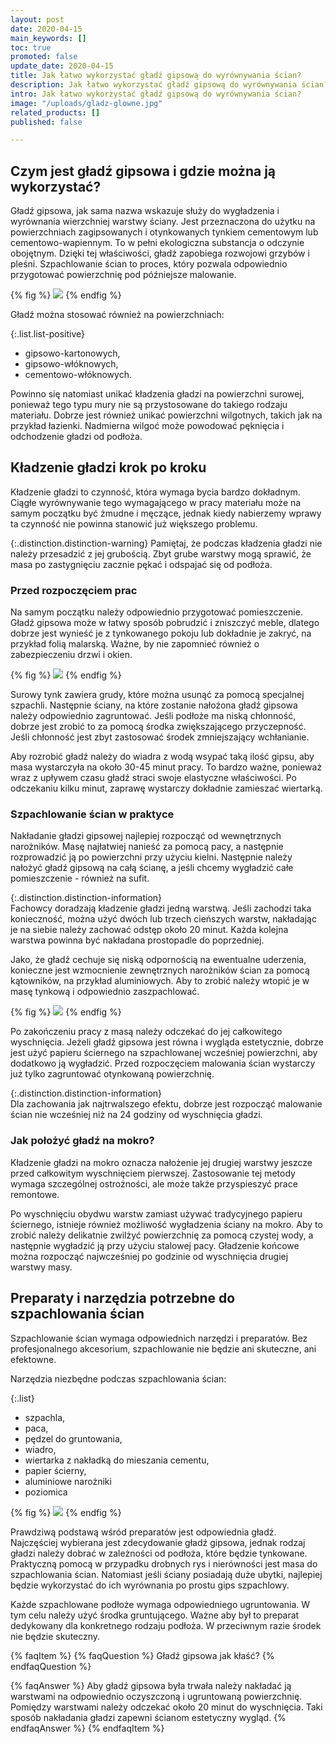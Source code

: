 ```yaml
---
layout: post
date: 2020-04-15
main_keywords: []
toc: true
promoted: false
update_date: 2020-04-15
title: Jak łatwo wykorzystać gładź gipsową do wyrównywania ścian?
description: Jak łatwo wykorzystać gładź gipsową do wyrównywania ścian?
intro: Jak łatwo wykorzystać gładź gipsową do wyrównywania ścian?
image: "/uploads/gladz-glowne.jpg"
related_products: []
published: false

---
```

## Czym jest gładź gipsowa i gdzie można ją wykorzystać?

Gładź gipsowa, jak sama nazwa wskazuje służy do wygładzenia i wyrównania wierzchniej warstwy ściany. Jest przeznaczona do użytku na powierzchniach zagipsowanych i otynkowanych tynkiem cementowym lub cementowo-wapiennym.  To w pełni ekologiczna substancja o odczynie obojętnym. Dzięki tej właściwości, gładź zapobiega rozwojowi grzybów i pleśni. Szpachlowanie ścian to proces, który pozwala odpowiednio przygotować powierzchnię pod późniejsze malowanie.

{% fig %}
![](/uploads/1-gladz.jpg)
{% endfig %}

Gładź można stosować również na powierzchniach:

{:.list.list-positive}

* gipsowo-kartonowych,
* gipsowo-włóknowych,
* cementowo-włóknowych.

Powinno się natomiast unikać kładzenia gładzi na powierzchni surowej, ponieważ tego typu mury nie są przystosowane do takiego rodzaju materiału. Dobrze jest również unikać powierzchni wilgotnych, takich jak na przykład łazienki. Nadmierna wilgoć może powodować pęknięcia i odchodzenie gładzi od podłoża.

## Kładzenie gładzi krok po kroku

Kładzenie gładzi to czynność, która wymaga bycia bardzo dokładnym. Ciągłe wyrównywanie tego wymagającego w pracy materiału może na samym początku być żmudne i męczące, jednak kiedy nabierzemy wprawy ta czynność nie powinna stanowić już większego problemu.

{:.distinction.distinction-warning}
Pamiętaj, że podczas kładzenia gładzi nie należy przesadzić z jej grubością. Zbyt grube warstwy mogą sprawić, że masa po zastygnięciu zacznie pękać i odspajać się od podłoża.

### Przed rozpoczęciem prac

Na samym początku należy odpowiednio przygotować pomieszczenie. Gładź gipsowa może w łatwy sposób pobrudzić i zniszczyć meble, dlatego dobrze jest wynieść je z tynkowanego pokoju lub dokładnie je zakryć, na przykład folią malarską. Ważne, by nie zapomnieć również o zabezpieczeniu drzwi i okien.

{% fig %}
![](/uploads/folia-gladz.jpg)
{% endfig %}

Surowy tynk zawiera grudy, które można usunąć za pomocą specjalnej szpachli. Następnie ściany, na które zostanie nałożona gładź gipsowa należy odpowiednio zagruntować. Jeśli podłoże ma niską chłonność, dobrze jest zrobić to za pomocą środka zwiększającego przyczepność. Jeśli chłonność jest zbyt zastosować środek zmniejszający wchłanianie.

Aby rozrobić gładź należy do wiadra z wodą wsypać taką ilość gipsu, aby masa wystarczyła na około 30-45 minut pracy. To bardzo ważne, ponieważ wraz z upływem czasu gładź straci swoje elastyczne właściwości. Po odczekaniu kilku minut, zaprawę wystarczy dokładnie zamieszać wiertarką.

### Szpachlowanie ścian w praktyce

Nakładanie gładzi gipsowej najlepiej rozpocząć od wewnętrznych narożników. Masę najłatwiej nanieść za pomocą pacy, a następnie rozprowadzić ją po powierzchni przy użyciu kielni. Następnie należy nałożyć gładź gipsową na całą ścianę, a jeśli chcemy wygładzić całe pomieszczenie - również na sufit.

{:.distinction.distinction-information}  
Fachowcy doradzają kładzenie gładzi jedną warstwą. Jeśli zachodzi taka konieczność, można użyć dwóch lub trzech cieńszych warstw, nakładając je na siebie należy zachować odstęp około 20 minut. Każda kolejna warstwa powinna być nakładana prostopadle do poprzedniej.

Jako, że gładź cechuje się niską odpornością na ewentualne uderzenia, konieczne jest wzmocnienie zewnętrznych narożników ścian za pomocą kątowników, na przykład aluminiowych. Aby to zrobić należy wtopić je w masę tynkową i odpowiednio zaszpachlować.

{% fig %}
![](/uploads/szpachl-gladz.jpg)
{% endfig %}

Po zakończeniu pracy z masą należy odczekać do jej całkowitego wyschnięcia. Jeżeli gładź gipsowa jest równa i wygląda estetycznie, dobrze jest użyć papieru ściernego na szpachlowanej wcześniej powierzchni, aby dodatkowo ją wygładzić. Przed rozpoczęciem malowania ścian wystarczy już tylko zagruntować otynkowaną powierzchnię.

{:.distinction.distinction-information}  
Dla zachowania jak najtrwalszego efektu, dobrze jest rozpocząć malowanie ścian nie wcześniej niż na 24 godziny od wyschnięcia gładzi.

### Jak położyć gładź na mokro?

Kładzenie gładzi na mokro oznacza nałożenie jej drugiej warstwy jeszcze przed całkowitym wyschnięciem pierwszej. Zastosowanie tej metody wymaga szczególnej ostrożności, ale może także przyspieszyć prace remontowe.

Po wyschnięciu obydwu warstw zamiast używać tradycyjnego papieru ściernego, istnieje również możliwość wygładzenia ściany na mokro. Aby to zrobić należy delikatnie zwilżyć powierzchnię za pomocą czystej wody, a następnie wygładzić ją przy użyciu stalowej pacy. Gładzenie końcowe można rozpocząć najwcześniej po godzinie od wyschnięcia drugiej warstwy masy.

## Preparaty i narzędzia potrzebne do szpachlowania ścian

Szpachlowanie ścian wymaga odpowiednich narzędzi i preparatów. Bez profesjonalnego akcesorium, szpachlowanie nie będzie ani skuteczne, ani efektowne.

Narzędzia niezbędne podczas szpachlowania ścian:

{:.list}

* szpachla,
* paca,
* pędzel do gruntowania,
* wiadro,
* wiertarka z nakładką do mieszania cementu,
* papier ścierny,
* aluminiowe narożniki
* poziomica

{% fig %}
![](/uploads/narzedzia-gladz.jpg)
{% endfig %}

Prawdziwą podstawą wśród preparatów jest odpowiednia gładź. Najczęściej wybierana jest zdecydowanie gładź gipsowa, jednak rodzaj gładzi należy dobrać w zależności od podłoża, które będzie tynkowane. Praktyczną pomocą w przypadku drobnych rys i nierówności jest masa do szpachlowania ścian. Natomiast jeśli ściany posiadają duże ubytki, najlepiej będzie wykorzystać do ich wyrównania po prostu gips szpachlowy.

Każde szpachlowane podłoże wymaga odpowiedniego ugruntowania. W tym celu należy użyć środka gruntującego. Ważne aby był to preparat dedykowany dla konkretnego rodzaju podłoża. W przeciwnym razie środek nie będzie skuteczny.

{% faqItem %}
{% faqQuestion %}
Gładź gipsowa jak kłaść?
{% endfaqQuestion %}

{% faqAnswer %} Aby gładź gipsowa była trwała należy nakładać ją warstwami na odpowiednio oczyszczoną i ugruntowaną powierzchnię. Pomiędzy warstwami należy odczekać około 20 minut do wyschnięcia. Taki sposób nakładania gładzi zapewni ścianom estetyczny wygląd. {% endfaqAnswer %} {% endfaqItem %}